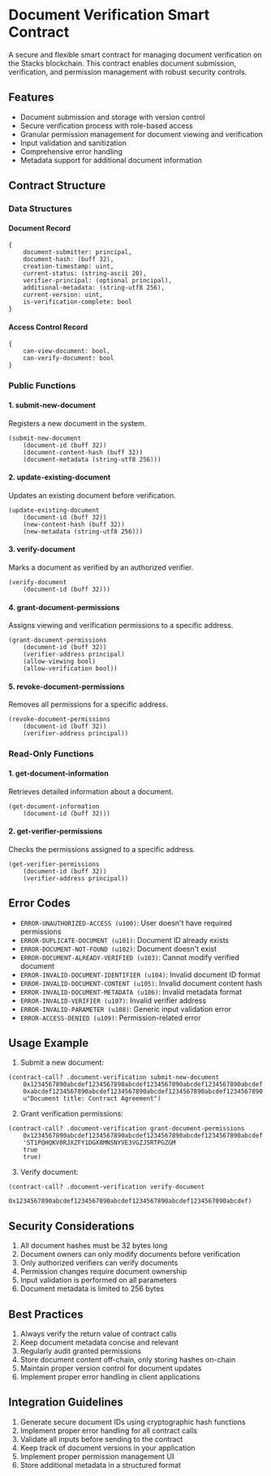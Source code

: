 # Document Verification Smart Contract

A secure and flexible smart contract for managing document verification on the Stacks blockchain. This contract enables document submission, verification, and permission management with robust security controls.

## Features

- Document submission and storage with version control
- Secure verification process with role-based access
- Granular permission management for document viewing and verification
- Input validation and sanitization
- Comprehensive error handling
- Metadata support for additional document information

## Contract Structure

### Data Structures

#### Document Record
```clarity
{
    document-submitter: principal,
    document-hash: (buff 32),
    creation-timestamp: uint,
    current-status: (string-ascii 20),
    verifier-principal: (optional principal),
    additional-metadata: (string-utf8 256),
    current-version: uint,
    is-verification-complete: bool
}
```

#### Access Control Record
```clarity
{
    can-view-document: bool,
    can-verify-document: bool
}
```

### Public Functions

#### 1. submit-new-document
Registers a new document in the system.
```clarity
(submit-new-document 
    (document-id (buff 32))
    (document-content-hash (buff 32))
    (document-metadata (string-utf8 256)))
```

#### 2. update-existing-document
Updates an existing document before verification.
```clarity
(update-existing-document
    (document-id (buff 32))
    (new-content-hash (buff 32))
    (new-metadata (string-utf8 256)))
```

#### 3. verify-document
Marks a document as verified by an authorized verifier.
```clarity
(verify-document
    (document-id (buff 32)))
```

#### 4. grant-document-permissions
Assigns viewing and verification permissions to a specific address.
```clarity
(grant-document-permissions
    (document-id (buff 32))
    (verifier-address principal)
    (allow-viewing bool)
    (allow-verification bool))
```

#### 5. revoke-document-permissions
Removes all permissions for a specific address.
```clarity
(revoke-document-permissions
    (document-id (buff 32))
    (verifier-address principal))
```

### Read-Only Functions

#### 1. get-document-information
Retrieves detailed information about a document.
```clarity
(get-document-information 
    (document-id (buff 32)))
```

#### 2. get-verifier-permissions
Checks the permissions assigned to a specific address.
```clarity
(get-verifier-permissions 
    (document-id (buff 32))
    (verifier-address principal))
```

## Error Codes

- `ERROR-UNAUTHORIZED-ACCESS (u100)`: User doesn't have required permissions
- `ERROR-DUPLICATE-DOCUMENT (u101)`: Document ID already exists
- `ERROR-DOCUMENT-NOT-FOUND (u102)`: Document doesn't exist
- `ERROR-DOCUMENT-ALREADY-VERIFIED (u103)`: Cannot modify verified document
- `ERROR-INVALID-DOCUMENT-IDENTIFIER (u104)`: Invalid document ID format
- `ERROR-INVALID-DOCUMENT-CONTENT (u105)`: Invalid document content hash
- `ERROR-INVALID-DOCUMENT-METADATA (u106)`: Invalid metadata format
- `ERROR-INVALID-VERIFIER (u107)`: Invalid verifier address
- `ERROR-INVALID-PARAMETER (u108)`: Generic input validation error
- `ERROR-ACCESS-DENIED (u109)`: Permission-related error

## Usage Example

1. Submit a new document:
```clarity
(contract-call? .document-verification submit-new-document
    0x1234567890abcdef1234567890abcdef1234567890abcdef1234567890abcdef
    0xabcdef1234567890abcdef1234567890abcdef1234567890abcdef1234567890
    u"Document title: Contract Agreement")
```

2. Grant verification permissions:
```clarity
(contract-call? .document-verification grant-document-permissions
    0x1234567890abcdef1234567890abcdef1234567890abcdef1234567890abcdef
    'ST1PQHQKV0RJXZFY1DGX8MNSNYVE3VGZJSRTPGZGM
    true
    true)
```

3. Verify document:
```clarity
(contract-call? .document-verification verify-document
    0x1234567890abcdef1234567890abcdef1234567890abcdef1234567890abcdef)
```

## Security Considerations

1. All document hashes must be 32 bytes long
2. Document owners can only modify documents before verification
3. Only authorized verifiers can verify documents
4. Permission changes require document ownership
5. Input validation is performed on all parameters
6. Document metadata is limited to 256 bytes

## Best Practices

1. Always verify the return value of contract calls
2. Keep document metadata concise and relevant
3. Regularly audit granted permissions
4. Store document content off-chain, only storing hashes on-chain
5. Maintain proper version control for document updates
6. Implement proper error handling in client applications

## Integration Guidelines

1. Generate secure document IDs using cryptographic hash functions
2. Implement proper error handling for all contract calls
3. Validate all inputs before sending to the contract
4. Keep track of document versions in your application
5. Implement proper permission management UI
6. Store additional metadata in a structured format